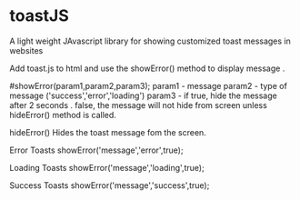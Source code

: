 # toastJS
A light weight JAvascript library for showing customized toast messages in websites

Add toast.js to html and use the showError() method to display message .

#showError(param1,param2,param3);
param1 - message
param2 - type of message ('success','error','loading')
param3 - if true, hide the message after 2 seconds . 
         false, the message will not hide from screen unless hideError() method is called.

hideError() 
Hides the toast message fom the screen.

Error Toasts
showError('message','error',true);

Loading Toasts
showError('message','loading',true);

Success Toasts
showError('message','success',true);
